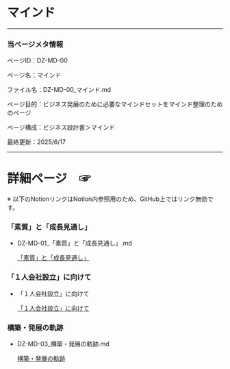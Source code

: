 # マインド

---

### 当ページメタ情報

ページID：DZ-MD-00

ページ名：マインド

ファイル名：DZ-MD-00_マインド.md

ページ目的：ビジネス発展のために必要なマインドセットをマインド整理のためのページ

ページ構成：ビジネス設計書＞マインド

最終更新：2025/6/17

---

# 詳細ページ　☞

※ 以下のNotionリンクはNotion内参照用のため、GitHub上ではリンク無効です。

### 「素質」と「成長見通し」

- DZ-MD-01_「素質」と「成長見通し」.md
    
    [「素質」と「成長見通し」](%E3%83%9E%E3%82%A4%E3%83%B3%E3%83%88%E3%82%99%2020ecd75ce18580aebf01fc15012a5ed5/%E3%80%8C%E7%B4%A0%E8%B3%AA%E3%80%8D%E3%81%A8%E3%80%8C%E6%88%90%E9%95%B7%E8%A6%8B%E9%80%9A%E3%81%97%E3%80%8D%2020ecd75ce18580d883d3ce0e4dfe2d3b.md)
    

### 「１人会社設立」に向けて

- 「１人会社設立」に向けて
    
    [「１人会社設立」に向けて](%E3%83%9E%E3%82%A4%E3%83%B3%E3%83%88%E3%82%99%2020ecd75ce18580aebf01fc15012a5ed5/%E3%80%8C%EF%BC%91%E4%BA%BA%E4%BC%9A%E7%A4%BE%E8%A8%AD%E7%AB%8B%E3%80%8D%E3%81%AB%E5%90%91%E3%81%91%E3%81%A6%20218cd75ce1858018aa96dc1a60e8a2a0.md)
    

### 構築・発展の軌跡

- DZ-MD-03_構築・発展の軌跡.md
    
    [構築・発展の軌跡](%E3%83%9E%E3%82%A4%E3%83%B3%E3%83%88%E3%82%99%2020ecd75ce18580aebf01fc15012a5ed5/%E6%A7%8B%E7%AF%89%E3%83%BB%E7%99%BA%E5%B1%95%E3%81%AE%E8%BB%8C%E8%B7%A1%20218cd75ce18580cca2d8f98c92852842.md)